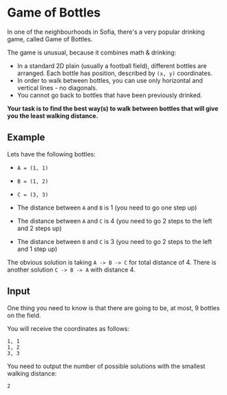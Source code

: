 # Game of Bottles

In one of the neighbourhoods in Sofia, there's a very popular drinking game, called Game of Bottles.

The game is unusual, because it combines math & drinking:

* In a standard 2D plain (usually a football field), different bottles are arranged. Each bottle has position, described by `(x, y)` coordinates.
* In order to walk between bottles, you can use only horizontal and vertical lines - no diagonals.
* You cannot go back to bottles that have been previously drinked.

**Your task is to find the best way(s) to walk between bottles that will give you the least walking distance.**

## Example

Lets have the following bottles:

* `A = (1, 1)`
* `B = (1, 2)`
* `C = (3, 3)`

* The distance between `A` and `B` is 1 (you need to go one step up)
* The distance between `A` and `C` is 4 (you need to go 2 steps to the left and 2 steps up)
* The distance between `B` and `C` is 3 (you need to go 2 steps to the left and 1 step up)

The obvious solution is taking `A -> B -> C` for total distance of 4. There is another solution `C -> B -> A` with distance 4.

## Input

One thing you need to know is that there are going to be, at most, 9 bottles on the field.

You will receive the coordinates as follows:

```
1, 1
1, 2
3, 3
```

You need to output the number of possible solutions with the smallest walking distance:

```
2
```
